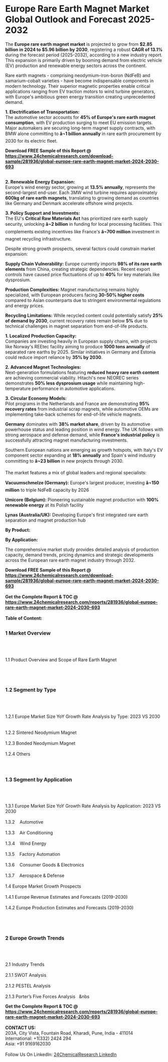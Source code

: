 <h1>Europe Rare Earth Magnet Market Global Outlook and Forecast 2025-2032</h1><p>The <strong>Europe rare earth magnet market</strong> is projected to grow from <strong>$2.85 billion in 2024 to $5.96 billion by 2030</strong>, registering a robust <strong>CAGR of 13.1%</strong> during the forecast period (2025-2032), according to a new industry report. This expansion is primarily driven by booming demand from electric vehicle (EV) production and renewable energy sectors across the continent.</p><p>Rare earth magnets - comprising neodymium-iron-boron (NdFeB) and samarium-cobalt varieties - have become indispensable components in modern technology. Their superior magnetic properties enable critical applications ranging from EV traction motors to wind turbine generators, with Europe's ambitious green energy transition creating unprecedented demand.</p><p><strong>1. Electrification of Transportation:</strong><br>
The automotive sector accounts for <strong>45% of Europe's rare earth magnet consumption</strong>, with EV production surging to meet EU emission targets. Major automakers are securing long-term magnet supply contracts, with BMW alone committing to <strong>â¬1 billion annually</strong> in rare earth procurement by 2030 for its electric fleet.</p><div><b>Download FREE Sample of this Report @ 
            <a href="https://www.24chemicalresearch.com/download-sample/281936/global-europe-rare-earth-magnet-market-2024-2030-693">
            https://www.24chemicalresearch.com/download-sample/281936/global-europe-rare-earth-magnet-market-2024-2030-693</a></b></div><br><p><strong>2. Renewable Energy Expansion:</strong><br>
Europe's wind energy sector, growing at <strong>13.5% annually</strong>, represents the second-largest end-user. Each 3MW wind turbine requires approximately <strong>600kg of rare earth magnets</strong>, translating to growing demand as countries like Germany and Denmark accelerate offshore wind projects.</p><p><strong>3. Policy Support and Investments:</strong><br>
The EU's <strong>Critical Raw Materials Act</strong> has prioritized rare earth supply security, unlocking <strong>â¬2 billion</strong> in funding for local processing facilities. This complements existing incentives like France's <strong>â¬700 million</strong> investment in magnet recycling infrastructure.</p><p>Despite strong growth prospects, several factors could constrain market expansion:</p><p><strong>Supply Chain Vulnerability:</strong> Europe currently imports <strong>98% of its rare earth elements</strong> from China, creating strategic dependencies. Recent export controls have caused price fluctuations of up to <strong>40%</strong> for key materials like dysprosium.</p><p><strong>Production Complexities:</strong> Magnet manufacturing remains highly specialized, with European producers facing <strong>30-50% higher costs</strong> compared to Asian counterparts due to stringent environmental regulations and energy prices.</p><p><strong>Recycling Limitations:</strong> While recycled content could potentially satisfy <strong>25% of demand by 2030</strong>, current recovery rates remain below <strong>5%</strong> due to technical challenges in magnet separation from end-of-life products.</p><p><strong>1. Localized Production Capacity:</strong><br>
Companies are investing heavily in European supply chains, with projects like Norway's REEtec facility aiming to produce <strong>1000 tons annually</strong> of separated rare earths by 2025. Similar initiatives in Germany and Estonia could reduce import reliance by <strong>35% by 2030</strong>.</p><p><strong>2. Advanced Magnet Technologies:</strong><br>
Next-generation formulations featuring <strong>reduced heavy rare earth content</strong> are achieving commercial viability. Hitachi's new NEOREC series demonstrates <strong>50% less dysprosium usage</strong> while maintaining high-temperature performance in automotive applications.</p><p><strong>3. Circular Economy Models:</strong><br>
Pilot programs in the Netherlands and France are demonstrating <strong>95% recovery rates</strong> from industrial scrap magnets, while automotive OEMs are implementing take-back schemes for end-of-life vehicle magnets.</p><p><strong>Germany</strong> dominates with <strong>38% market share</strong>, driven by its automotive powerhouse status and leading position in wind energy. The UK follows with strong aerospace and defense demand, while <strong>France's industrial policy</strong> is successfully attracting magnet manufacturing investments.</p><p>Southern European nations are emerging as growth hotspots, with Italy's EV component sector expanding at <strong>18% annually</strong> and Spain's wind industry committing to <strong>â¬23 billion</strong> in new projects through 2030.</p><p>The market features a mix of global leaders and regional specialists:</p><p><strong>Vacuumschmelze (Germany):</strong> Europe's largest producer, investing <strong>â¬150 million</strong> to triple NdFeB capacity by 2026</p><p><strong>Umicore (Belgium):</strong> Pioneering sustainable magnet production with <strong>100% renewable energy</strong> at its Polish facility</p><p><strong>Lynas (Australia/UK):</strong> Developing Europe's first integrated rare earth separation and magnet production hub</p><p><strong>By Product:</strong></p><p><strong>By Application:</strong></p><p>The comprehensive market study provides detailed analysis of production capacity, demand trends, pricing dynamics and strategic developments across the European rare earth magnet industry through 2032.</p><div><b>Download FREE Sample of this Report @ 
            <a href="https://www.24chemicalresearch.com/download-sample/281936/global-europe-rare-earth-magnet-market-2024-2030-693">
            https://www.24chemicalresearch.com/download-sample/281936/global-europe-rare-earth-magnet-market-2024-2030-693</a></b></div><br><div><b>Get the Complete Report & TOC @ 
            <a href="https://www.24chemicalresearch.com/reports/281936/global-europe-rare-earth-magnet-market-2024-2030-693">
            https://www.24chemicalresearch.com/reports/281936/global-europe-rare-earth-magnet-market-2024-2030-693</a></b></div><br>
            <b>Table of Content:</b><p><h2><span style="font-size:16px"><strong>1 Market Overview&nbsp;&nbsp; &nbsp;</strong></span></h2><br />
<br />
<p>1.1 Product Overview and Scope of Rare Earth Magnet&nbsp;</p><br />
<br />
<h2><strong><span style="font-size:16px">1.2 Segment by Type&nbsp;&nbsp; &nbsp;</span></strong></h2><br />
<br />
<p>1.2.1 Europe Market Size YoY Growth Rate Analysis by Type: 2023 VS 2030&nbsp;&nbsp; &nbsp;<br /><br />
1.2.2 Sintered Neodymium Magnet&nbsp;&nbsp; &nbsp;<br /><br />
1.2.3 Bonded Neodymium Magnet<br /><br />
1.2.4 Others<br /><br />
<br />
<h2><span style="font-size:16px"><strong>1.3 Segment by Application&nbsp;&nbsp;</strong></span></h2><br />
<br />
<p>1.3.1 Europe Market Size YoY Growth Rate Analysis by Application: 2023 VS 2030&nbsp;&nbsp; &nbsp;<br /><br />
1.3.2&nbsp;&nbsp; &nbsp;Automotive<br /><br />
1.3.3&nbsp;&nbsp; &nbsp;Air Conditioning<br /><br />
1.3.4&nbsp;&nbsp; &nbsp;Wind Energy<br /><br />
1.3.5&nbsp;&nbsp; &nbsp;Factory Automation<br /><br />
1.3.6&nbsp;&nbsp; &nbsp;Consumer Goods & Electronics<br /><br />
1.3.7&nbsp;&nbsp; &nbsp;Aerospace & Defense<br /><br />
1.4 Europe Market Growth Prospects&nbsp;&nbsp; &nbsp;<br /><br />
1.4.1 Europe Revenue Estimates and Forecasts (2019-2030)&nbsp;&nbsp; &nbsp;<br /><br />
1.4.2 Europe Production Estimates and Forecasts (2019-2030)&nbsp;&nbsp;</p><br />
<br />
<h2><span style="font-size:16px"><strong>2 Europe Growth Trends&nbsp;&nbsp; &nbsp;</strong></span></h2><br />
<br />
<p>2.1 Industry Trends&nbsp;&nbsp; &nbsp;<br /><br />
2.1.1 SWOT Analysis&nbsp;&nbsp; &nbsp;<br /><br />
2.1.2 PESTEL Analysis&nbsp;&nbsp; &nbsp;<br /><br />
2.1.3 Porter&rsquo;s Five Forces Analysis&nbsp;&nbsp; &nbs</p><div><b>Get the Complete Report & TOC @ 
            <a href="https://www.24chemicalresearch.com/reports/281936/global-europe-rare-earth-magnet-market-2024-2030-693">
            https://www.24chemicalresearch.com/reports/281936/global-europe-rare-earth-magnet-market-2024-2030-693</a></b></div><br><b>CONTACT US:</b><br>
            203A, City Vista, Fountain Road, Kharadi, Pune, India - 411014<br>
            International: +1(332) 2424 294<br>
            Asia: +91 9169162030 <br><br>
            Follow Us On LinkedIn: <a href="https://www.linkedin.com/company/24chemicalresearch/">24ChemicalResearch LinkedIn</a>